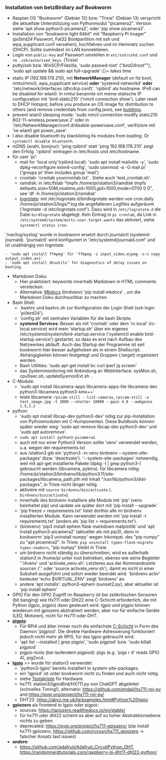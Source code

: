 <!--keywords[Bash,Bookworm,crontab,FFMPEG,GPIO,lgpio,logrotate,Markdown,mDNS,Network,Ramdisk,Startup,service,Systembuild,Trixie,venv,WLAN]-->

### Installation von betzBirdiary auf Bookworm

- Raspian OS "Bookworm" (Debian 12) bzw. "Trixie" (Debian 13) verspricht die aktuellste Unterstützung von Pythonmodul "picamera2". Version siehe 'apt show python3-picamera2', oder 'pip show picamera2'.
- Installation von "bookworm light 64bit" mit "Raspberry Pi Imager" (*pi/bird24* Passwort, Fat32 Bootpartition mit ssh und wpa_supplicant.conf versehen), hochfahren und im Heimnetz suchen (DHCP). Sollte zumindest im LAN konnektieren.
- Login von `public-key` auf Passwort umstellen in `etc/ssh/sshd.conf` und `rm .ssh/autorized_keys`. (Trixie)
- putty/ssh bzw. WinSCP/Filezilla, 'sudo passwd root' ("*bird24root*""), 'sudo apt update && sudo apt full-upgrade' 🕦= *takes time*
- static IP (192.168.178.210), mit **NetworkManager** (default on fst boot, nmtui/nmcli, wpa_supplicant service) **oder** 'systemd-networkd' **oder** '/etc/network/interfaces (dhcdcp.conf)'. 'rpibird' als hostname. IPv6 can be disabled for wlan0. In nmtui benannte ich meine statische IP configuration mit 'bird-static210' ('nmcli connection show'). Later reset to DHCP Hotspot, before you produce an OS image for distribution to others (and remove credentials from config.json), see [buildimg](../buildimg/buildimg.md).
- prevent wlan0 sleeping mode: 'sudo nmcli connection modify static210 802-11-wireless.powersave 2' oder in '/etc/NetworkManager/conf.d/disable-powersave.conf', verifiziere mit 'iw wlan0 get power_save'
- I also disable bluetooth by blacklisting its modules from loading. Or `systemctl disable bluetooth`.
- mDNS (avahi, bonjour): 'ping rpibird' statt 'ping 192.168.178.210' zeigt den Erfolg. 'rpibird' eintragen in /etc/hosts und /etc/hostname.
- für user 'pi':
	- mail for 'local only'(rpibird.local): 'sudo apt install mailutils -y', 'sudo dpkg-reconfigure exim4-config', 'sudo usermod -a -G mail pi' ('groups pi' then includes group 'mail')
	- crontab: 'crontab yourcrontab.txt' . Siehe auch 'test_crontab.sh'.
	- ramdisk: in /etc/fstab "tmpfs /home/pi/station3/ramdisk tmpfs defaults,size=50M,noatime,uid=1000,gid=1000,mode=0700 0 0", see 'df -h /home/pi/station3/ramdisk'
	- [logrotate](https://linuxconfig.org/logrotate): mit /etc/logrotate.d/birdlogrotate werden von cron.daily /home/pi/station3/logs/\*.log die angefallenen Logfiles aufgeräumt ('logrotate -d /etc/logrotate.conf'). Dazu wird in `/etc/logrotate.d` die Datei `birdlogrotate` abgelegt. Kein Eintrag in `pi crontab`, da Link in  `/etc/systemd/system/multi-user.target.wants` das aktiviert, siehe `systemctl status cron`.

'/var/log/syslog' wurde in bookworm ersetzt durch journalctl (systemd-journald). 'journalctl' wird konfiguriert in '/etc/systemd/journald.conf' und ist unabhängig von logrotate.

	- 'sudo apt install ffmpeg' für 'ffmpeg -i input_video.mjpeg -c:v copy output_video.avi'
	- 'sudo apt install dnsutils' for diagnostics of delay issues on booting.
- Markdown Doku:
	- Hier praktiziert:  keywords innerhalb Markdown in HTML comments verstecken.
	- Alternative: [Mkdocs](https://www.mkdocs.org/) (birdvenv) 'pip install mkdocs' , um die Markdown Doku durchsuchbar zu machen.
- Bash Shell:
	- .bashrc und bashrc.sh zur Konfiguration der Login Shell (ssh login 'pi/bird24').
	- 'config.sh' mit zentralen Variablen für die bash Skripte.
	- **systemd Services**: Besser als mit 'crontab' oder dem 'rc.local' (rc-local.service) wird mein 'startup.sh' über ein eigenes /etc/systemd/system/bird-startup.service ('systemctl enable bird-startup.service') gestartet, so dass es erst nach Aufbau des Netzwerkes abläuft. Auch das Startup der Programme ist seit bookworm hier besser aufgehoben als in einem Shellscript. Abhängigkeiten können festgelegt und Gruppen (.target) organisiert werden.
	- Bash Utilities: 'sudo apt-get install bc curl iperf jq screen'
	- das Systemmonitoring mit Anbindung an WebInterface: sysMon.sh, cpu5sec.sh, updateSysmonEvt.sh .
- C-Module:
	- 'sudo apt install libcamera-apps libcamera-apps-lite libcamera-dev python3-libcamera python3-kms++'
	- teste libcamera: `rpicam-still --list-cameras`, `rpicam-still -o test_image.jpg -t 2000 --shutter 10000 --gain 4.0 --awbgains 1.5,1.2`
- python:
	- 'sudo apt install libcap-dev python3-dev' nötig zur pip-Installation von Pythonmodulen mit C-Komponenten. Diese Buildtools können später wieder weg: 'sudo apt remove libcap-dev python3-dev' und 'sudo apt autoremove'.
	- `sudo apt install python3-picamera2`.
	- auch mit nur einer Python3 Version sollte 'venv' verwendet werden, u.a. wegen der requirements.txt
	- aus /station3 gib ein 'python3 -m venv birdvenv --system-site-packages' (bzw. 'deactivate'). '--system-site-packages' notwendig, weil mit  apt-get installierte Pakete (dpkg -l | grep python3-) gebraucht werden (libcamera, pykms).
	für libcamera nötig: /home/pi/station3/birdvenv/lib/python3.11/site-packages/libcamera_path.pth mit Inhalt "/usr/lib/python3/dist-packages", in Trixie nicht länger nötig.
	- aktiviere mit `source birdvenv/bin/activate` (`. birdvenv/bin/activate`).
	- innerhalb des birdvenv installiere alle Module mit 'pip' (venv beinhaltet pip) und update sie später dort mit 'pip install --upgrade'.
	- 'pip freeze > requirements.txt' listet dorthin alle im birdvenv installierten Module. Kann verwendet werden mit 'pip install -r requirements.txt' (anders als 'pip list > requirements.txt').
	- (birdvenv) 'pip3 install ephem flask markdown matplotlib' und 'apt install python3-picamera2' (aktueller als mit pip3), dann in bookworm 'pip3 uninstall numpy' wegen Inkompat. des "pip numpy" zu "apt picamera2". In Trixie: `pip uninstall types-flask-migrate types-seaborn`, "pip numpy" bleibt in Trixie.
	- um birdvenv nicht ständig zu überschreiben, wird es außerhalb station3 in /home/pi unter root betrieben, ebenso wie seine Begleiter ''/4venv' und 'activate_venv.sh'. Letzteres aus der Kommandozeile sourcen ('.' oder 'source activate_venv.sh'), damit es nicht in einer Subshell ausgeführt und sofort wieder beendet wird. 'birdvenv activ' bedeutet 'echo $VIRTUAL_ENV' zeigt 'birdvenv' an.
	- andere 'apt installs': python3-ephem (sunset2.py), aber aktueller ist 'pip install ephem'
- GPIO
	Für den GPIO Zugriff im Raspberry ist bei zeitkritischen Sensoren (bit banging) wie Hx711 oder Dht22 eine C-Schicht erforderlich, die mit Python (lgpio, pigpio) dann gesteuert wird. lgpio und pigpio können wiederum mit gpiozero abstrahiert werden, aber nur für einfache Geräte (LED, Motoren), nicht für Hx711 oder DHT.
- **[pigpio](https://abyz.me.uk/rpi/pigpio/examples.html)**:
	- Für RPi4 und älter immer noch die einfachste [C-Schicht](https://github.com/joan2937/pigpio) in Form des Daemon 'pigpiod'. Die direkte Hardware-Adressierung funktioniert jedoch nicht mehr ab RPi5, für das lgpio gebraucht wird.
	- 'apt list --installed | grep pigpio', 'sudo pigpiod' bzw. 'sudo killall pigpiod' .
	- pigpio-tools (bei laufendem pigpiod): pigs (e.g. 'pigs r 4' reads GPIO 4), pig2vcd .
- [**lgpio**](https://abyz.me.uk/lg/py_lgpio.html) >> wurde für station3 verwendet:
	- 'python3-lgpio' bereits installiert in system-site-packages.
	- ein 'lgpiod' ist unter bookworm nicht zu finden und auch nicht nötig.
	- siehe [Testskripte](../../lgpioBird/lgpio.md) für Hardware
	- hx711: station3/lgpioBird/HX711.py von ChatGPT abgeleitet (schnelles Timing!), alternativ: https://github.com/endail/hx711-rpi-py and https://pypi.org/project/hx711-rpi-py/
	- DHT22: https://abyz.me.uk/lg/examples.html#Python%20lgpio
- **gpiozero** als frontend to lgpio oder pigpio:
	- sources: https://gpiozero.readthedocs.io/en/stable/
	- für hx711 oder dht22 scheint es aber auf so hoher Abstraktionsebene nichts zu geben.
	- deprecated: https://pypi.org/project/hx711-gpiozero/ (pip install hx711-gpiozero, https://github.com/cyrusn/hx711_gpiozero -> falscher Ansatz laut issues)
- **andere**:
	- https://github.com/adafruit/Adafruit_CircuitPython_DHT, https://randomnerdtutorials.com/raspberry-pi-dht11-dht22-python/